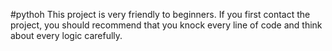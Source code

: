 #pythoh
This project is very friendly to beginners. If you first contact the project, you should recommend that you knock every line of code and think about every logic carefully.
